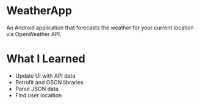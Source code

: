 # WeatherApp

An Android application that forecasts the weather for your current location via OpenWeather API.

# What I Learned

* Update UI with API data
* Retrofit and GSON libraries
* Parse JSON data 
* Find user locaition
